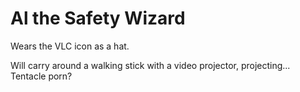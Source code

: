 Al the Safety Wizard
====================

Wears the VLC icon as a hat.

Will carry around a walking stick with a video projector, projecting...  Tentacle porn?
